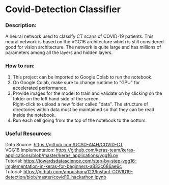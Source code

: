 # Covid-Detection Classifier

### Description:
A neural network used to classify CT scans of COVID-19 patients. This neural network is based on the VGG16 architecture which is still considered good for vision architecture.
The network is quite large and has millions of parameters among all the layers and hidden layers. 

### How to run:
1. This project can be imported to Google Colab to run the notebook.   
2. On Google Colab, make sure to change runtime to "GPU" for accelerated performance.   
3. Provide images for the model to train and validate on by clicking on the folder on the left hand side of the screen.   
    Right-click to upload a new folder called "data". The structure of directories within data must be maintained so that they can be read inside the notebook.   
4. Run each cell going from the top of the notebook to the bottom.   

### Useful Resources:
Data Source: https://github.com/UCSD-AI4H/COVID-CT  
VGG16 Implementation: https://github.com/keras-team/keras-applications/blob/master/keras_applications/vgg16.py  
Tutorial: https://towardsdatascience.com/step-by-step-vgg16-implementation-in-keras-for-beginners-a833c686ae6c  
Tutorial: https://github.com/appushona123/Instant-COVID19-detection/blob/master/covid19_hackathon.ipynb  
